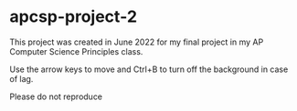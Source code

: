 # apcsp-project-2
This project was created in June 2022 for my final project in my AP Computer Science Principles class.

Use the arrow keys to move and Ctrl+B to turn off the background in case of lag.

Please do not reproduce
